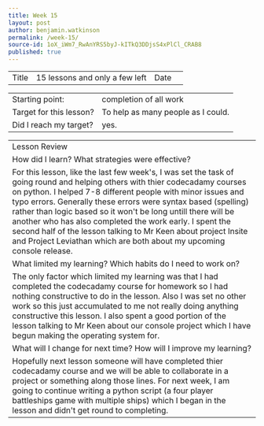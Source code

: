 ```yaml
---
title: Week 15
layout: post
author: benjamin.watkinson
permalink: /week-15/
source-id: 1oX_iWm7_RwAnYRS5byJ-kITkQ3DDjsS4xPlCl_CRAB8
published: true
---
```

	

<table>
  <tr>
    <td>Title</td>
    <td>15  lessons and only a few left</td>
    <td>Date</td>
    <td></td>
  </tr>
</table>


<table>
  <tr>
    <td>Starting point:</td>
    <td>completion of all work</td>
  </tr>
  <tr>
    <td>Target for this lesson?</td>
    <td>To help as many people as I could.</td>
  </tr>
  <tr>
    <td>Did I reach my target? </td>
    <td>yes.</td>
  </tr>
</table>


<table>
  <tr>
    <td>Lesson Review</td>
  </tr>
  <tr>
    <td>How did I learn? What strategies were effective? </td>
  </tr>
  <tr>
    <td>For this lesson, like the  last few week's, I was set the task of going round and helping others with thier codecadamy courses on python. I helped 7-8 different people with minor issues and typo errors. Generally these errors were syntax based (spelling) rather than logic based so it won't be long untill there will be another who has also completed the work early. I spent the second half of the lesson talking to Mr Keen about project Insite and Project Leviathan which are both about my upcoming console release. </td>
  </tr>
  <tr>
    <td>What limited my learning? Which habits do I need to work on? </td>
  </tr>
  <tr>
    <td>The only factor which limited my learning was that I had completed the codecadamy course for homework so I had nothing constructive  to do in the lesson. Also I was set no other work so this just accumulated to me not really doing anything constructive this  lesson. I also spent a good portion of the lesson talking to Mr Keen  about our console project which I have begun making the operating system for.</td>
  </tr>
  <tr>
    <td>What will I change for next time? How will I improve my learning?</td>
  </tr>
  <tr>
    <td>Hopefully next lesson someone will have completed thier codecadamy course and we will be able to collaborate in a project or something along those lines. For next week, I am going to continue writing a python script (a four player battleships game with multiple ships)  which I began in the lesson and didn't get round to completing.</td>
  </tr>
</table>



